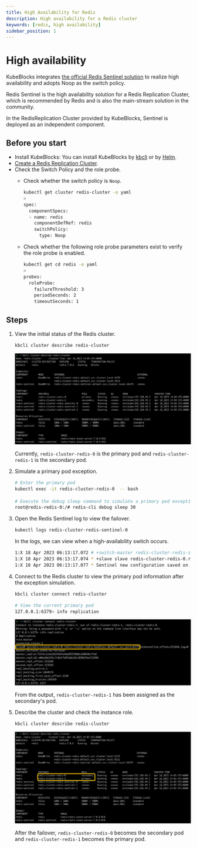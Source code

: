 ```yaml
---
title: High Availability for Redis
description: High availability for a Redis cluster
keywords: [redis, high availability]
sidebar_position: 1
---
```


# High availability

KubeBlocks integrates [the official Redis Sentinel solution](https://redis.io/docs/management/sentinel/) to realize high availability and adopts Noop as the switch policy.

Redis Sentinel is the high availability solution for a Redis Replication Cluster, which is recommended by Redis and is also the main-stream solution in the community.

In the RedisReplication Cluster provided by KubeBlocks, Sentinel is deployed as an independent component.

## Before you start

* Install KubeBlocks: You can install KubeBlocks by [kbcli](./../../installation/install-with-kbcli/install-kubeblocks-with-kbcli.md) or by [Helm](./../../installation/install-with-helm/install-kubeblocks-with-helm.md).
* [Create a Redis Replication Cluster](./../cluster-management/create-and-connect-a-redis-cluster.md#create-a-redis-cluster).
* Check the Switch Policy and the role probe.
  * Check whether the switch policy is `Noop`.

    ```bash
    kubectl get cluster redis-cluster -o yaml
    >
    spec:
      componentSpecs:
      - name: redis
        componentDefRef: redis
        switchPolicy:
          type: Noop
    ```

  * Check whether the following role probe parameters exist to verify the role probe is enabled.

    ```bash
    kubectl get cd redis -o yaml
    >
    probes:
      roleProbe:
        failureThreshold: 3
        periodSeconds: 2
        timeoutSeconds: 1
    ```

## Steps

1. View the initial status of the Redis cluster.

   ```bash
   kbcli cluster describe redis-cluster
   ```

   ![Redis cluster original status](../../../img/redis-ha-before.png)

   Currently, `redis-cluster-redis-0` is the primary pod and `redis-cluster-redis-1` is the secondary pod.

2. Simulate a primary pod exception.

   ```bash
   # Enter the primary pod
   kubectl exec -it redis-cluster-redis-0  -- bash

   # Execute the debug sleep command to simulate a primary pod exception
   root@redis-redis-0:/# redis-cli debug sleep 30
   ```

3. Open the Redis Sentinel log to view the failover.

   ```bash
   kubectl logs redis-cluster-redis-sentinel-0
   ```

   In the logs, we can view when a high-availability switch occurs.

   ```bash
   1:X 18 Apr 2023 06:13:17.072 # +switch-master redis-cluster-redis-sentinel redis-cluster-redis-0.redis-cluster-redis-headless.default.svc 6379 redis-cluster-redis-1.redis-cluster-redis-headless.default.svc 6379
   1:X 18 Apr 2023 06:13:17.074 * +slave slave redis-cluster-redis-0.redis-cluster-redis-headless.default.svc:6379 redis-cluster-redis-0.redis-cluster-redis-headless.default.svc 6379 @ redis-cluster-redis-sentinel redis-cluster-redis-1.redis-cluster-redis-headless.default.svc 6379
   1:X 18 Apr 2023 06:13:17.077 * Sentinel new configuration saved on disk
   ```

4. Connect to the Redis cluster to view the primary pod information after the exception simulation.

   ```bash
   kbcli cluster connect redis-cluster
   ```

   ```bash
   # View the current primary pod
   127.0.0.1:6379> info replication
   ```

   ![Redis info replication](../../../img/redis-ha-info-replication.png)

   From the output, `redis-cluster-redis-1` has been assigned as the secondary's pod.

5. Describe the cluster and check the instance role.

   ```bash
   kbcli cluster describe redis-cluster
   ```

   ![Redis cluster status after HA](./../../../img/redis-ha-after.png)

   After the failover, `redis-cluster-redis-0` becomes the secondary pod and `redis-cluster-redis-1` becomes the primary pod.

